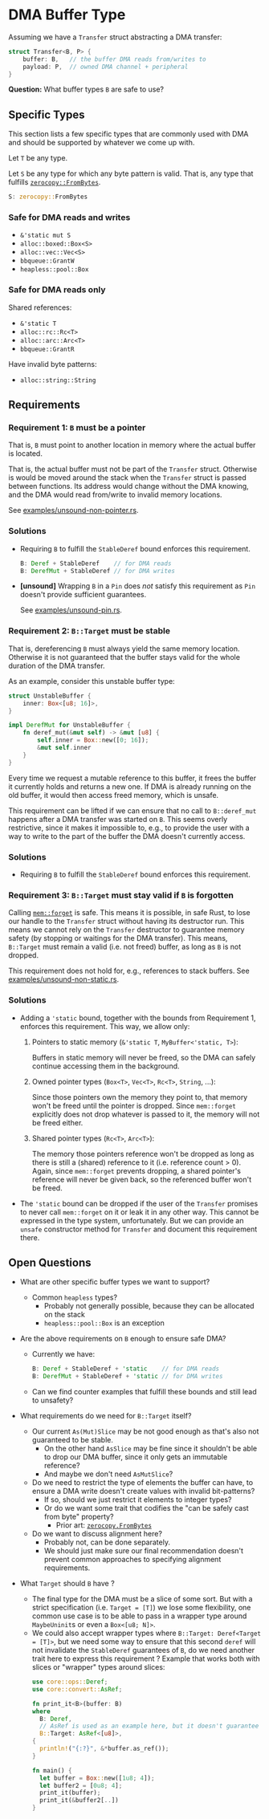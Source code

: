 # DMA Buffer Type

Assuming we have a `Transfer` struct abstracting a DMA transfer:

```rust
struct Transfer<B, P> {
    buffer: B,   // the buffer DMA reads from/writes to
    payload: P,  // owned DMA channel + peripheral
}
```

**Question:** What buffer types `B` are safe to use?


## Specific Types

This section lists a few specific types that are commonly used with DMA and
should be supported by whatever we come up with.

Let `T` be any type.

Let `S` be any type for which any byte pattern is valid. That is, any type
that fulfills [`zerocopy::FromBytes`].

```rust
S: zerocopy::FromBytes
```

### Safe for DMA reads and writes

- `&'static mut S`
- `alloc::boxed::Box<S>`
- `alloc::vec::Vec<S>`
- `bbqueue::GrantW`
- `heapless::pool::Box`

### Safe for DMA reads only

Shared references:

- `&'static T`
- `alloc::rc::Rc<T>`
- `alloc::arc::Arc<T>`
- `bbqueue::GrantR`

Have invalid byte patterns:

- `alloc::string::String`


[`zerocopy::FromBytes`]: https://docs.rs/zerocopy/0.3.0/zerocopy/trait.FromBytes.html


## Requirements

### Requirement 1: `B` must be a pointer

That is, `B` must point to another location in memory where the actual
buffer is located.

That is, the actual buffer must not be part of the `Transfer` struct.
Otherwise is would be moved around the stack when the `Transfer` struct
is passed between functions. Its address would change without the DMA
knowing, and the DMA would read from/write to invalid memory locations.

See [examples/unsound-non-pointer.rs].

### Solutions

- Requiring `B` to fulfill the `StableDeref` bound enforces this requirement.

  ```rust
  B: Deref + StableDeref    // for DMA reads
  B: DerefMut + StableDeref // for DMA writes
  ```

- **[unsound]** Wrapping `B` in a `Pin` does *not* satisfy this requirement as
  `Pin` doesn't provide sufficient guarantees.

  See [examples/unsound-pin.rs].


### Requirement 2: `B::Target` must be stable

That is, dereferencing `B` must always yield the same memory location.
Otherwise it is not guaranteed that the buffer stays valid for the whole
duration of the DMA transfer.

As an example, consider this unstable buffer type:

```rust
struct UnstableBuffer {
    inner: Box<[u8; 16]>,
}

impl DerefMut for UnstableBuffer {
    fn deref_mut(&mut self) -> &mut [u8] {
        self.inner = Box::new([0; 16]);
        &mut self.inner
    }
}
```

Every time we request a mutable reference to this buffer, it frees the
buffer it currently holds and returns a new one. If DMA is already running
on the old buffer, it would then access freed memory, which is unsafe.

This requirement can be lifted if we can ensure that no call to `B::deref_mut`
happens after a DMA transfer was started on `B`. This seems overly restrictive,
since it makes it impossible to, e.g., to provide the user with a way to write
to the part of the buffer the DMA doesn't currently access.

### Solutions

- Requiring `B` to fulfill the `StableDeref` bound enforces this requirement.


### Requirement 3: `B::Target` must stay valid if `B` is forgotten

Calling [`mem::forget`] is safe. This means it is possible, in safe Rust, to
lose our handle to the `Transfer` struct without having its destructor run.
This means we cannot rely on the `Transfer` destructor to guarantee memory
safety (by stopping or waitings for the DMA transfer). This means, `B::Target`
must remain a valid (i.e. not freed) buffer, as long as `B` is not dropped.

This requirement does not hold for, e.g., references to stack buffers.
See [examples/unsound-non-static.rs].

### Solutions

- Adding a `'static` bound, together with the bounds from Requirement 1,
  enforces this requirement. This way, we allow only:

  1. Pointers to static memory (`&'static T`, `MyBuffer<'static, T>`):

     Buffers in static memory will never be freed, so the DMA can safely
     continue accessing them in the background.

  2. Owned pointer types (`Box<T>`, `Vec<T>`, `Rc<T>`, `String`, ...):

     Since those pointers own the memory they point to, that memory won't
     be freed until the pointer is dropped. Since `mem::forget` explicitly
     does not drop whatever is passed to it, the memory will not be freed
     either.

  3. Shared pointer types (`Rc<T>`, `Arc<T>`):

     The memory those pointers reference won't be dropped as long as there
     is still a (shared) reference to it (i.e. reference count > 0). Again,
     since `mem::forget` prevents dropping, a shared pointer's reference
     will never be given back, so the referenced buffer won't be freed.

- The `'static` bound can be dropped if the user of the `Transfer` promises
  to never call `mem::forget` on it or leak it in any other way. This cannot
  be expressed in the type system, unfortunately. But we can provide an `unsafe` constructor method for `Transfer` and document this requirement there.

[`mem::forget`]: https://doc.rust-lang.org/core/mem/fn.forget.html
[examples/unsound-non-pointer.rs]: examples/unsound-non-pointer.rs
[examples/unsound-non-static.rs]: examples/unsound-non-static.rs
[examples/unsound-pin.rs]: examples/unsound-pin.rs


## Open Questions

- What are other specific buffer types we want to support?
  - Common `heapless` types?
    - Probably not generally possible, because they can be allocated on the
      stack
    - `heapless::pool::Box` is an exception

- Are the above requirements on `B` enough to ensure safe DMA?
  - Currently we have:

    ```rust
    B: Deref + StableDeref + 'static    // for DMA reads
    B: DerefMut + StableDeref + 'static // for DMA writes
    ```
  - Can we find counter examples that fulfill these bounds and still lead
    to unsafety?

- What requirements do we need for `B::Target` itself?
  - Our current `As(Mut)Slice` may be not good enough as that's also not
    guaranteed to be stable.
    - On the other hand `AsSlice` may be fine since it shouldn't be able to
      drop our DMA buffer, since it only gets an immutable reference?
    - And maybe we don't need `AsMutSlice`?
  - Do we need to restrict the type of elements the buffer can have, to
    ensure a DMA write doesn't create values with invalid bit-patterns?
    - If so, should we just restrict it elements to integer types?
    - Or do we want some trait that codifies the "can be safely cast from
      byte" property?
        - Prior art: [`zerocopy.FromBytes`](https://docs.rs/zerocopy/0.3.0/zerocopy/trait.FromBytes.html)
  - Do we want to discuss alignment here?
    - Probably not, can be done separately.
    - We should just make sure our final recommendation doesn't prevent
      common approaches to specifying alignment requirements.

- What `Target` should `B` have ?
  - The final type for the DMA must be a slice of some sort. But with a strict specification (i.e. `Target = [T]`) we lose some flexibility, one common use case is to be able to pass in a wrapper type around `MaybeUninit`s or even a `Box<[u8; N]>`.
  - We could also accept wrapper types where `B::Target: Deref<Target = [T]>`, but we need some way to ensure that this second `deref` will not invalidate the `StableDeref` guarantees of `B`, do we need another trait here to express this requirement ? Example that works both with slices or "wrapper" types around slices:
    ```rust
    use core::ops::Deref;
    use core::convert::AsRef;

    fn print_it<B>(buffer: B)
    where
      B: Deref,
      // AsRef is used as an example here, but it doesn't guarantee our requirements
      B::Target: AsRef<[u8]>,
    {
      println!("{:?}", &*buffer.as_ref());
    }

    fn main() {
      let buffer = Box::new([1u8; 4]);
      let buffer2 = [0u8; 4];
      print_it(buffer);
      print_it(&buffer2[..])
    }
    ```
